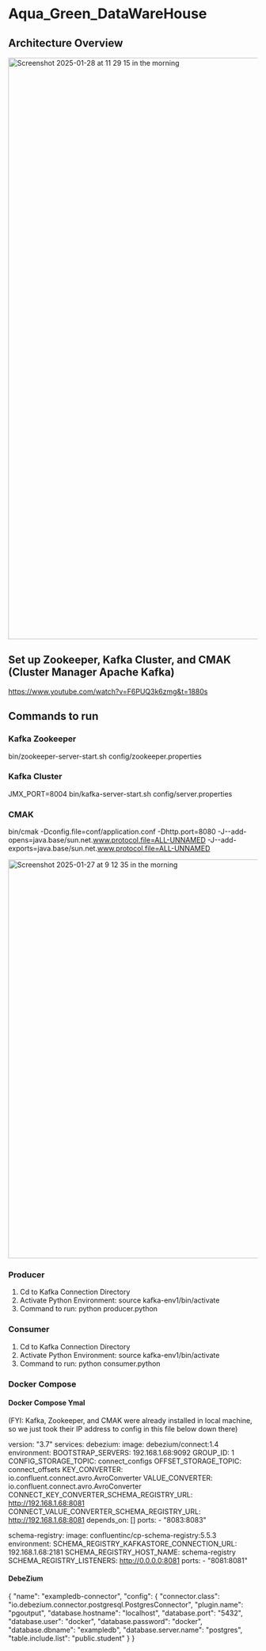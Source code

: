 # Aqua_Green_DataWareHouse

## Architecture Overview
<img width="1175" alt="Screenshot 2025-01-28 at 11 29 15 in the morning" src="https://github.com/user-attachments/assets/8cc7097a-ccf5-4361-82a7-42393b575894" />

## Set up Zookeeper, Kafka Cluster, and CMAK (Cluster Manager Apache Kafka)
https://www.youtube.com/watch?v=F6PUQ3k6zmg&t=1880s

## Commands to run
### Kafka Zookeeper
bin/zookeeper-server-start.sh config/zookeeper.properties

### Kafka Cluster
JMX_PORT=8004 bin/kafka-server-start.sh config/server.properties

### CMAK
bin/cmak -Dconfig.file=conf/application.conf -Dhttp.port=8080 -J--add-opens=java.base/sun.net.www.protocol.file=ALL-UNNAMED -J--add-exports=java.base/sun.net.www.protocol.file=ALL-UNNAMED

<img width="806" alt="Screenshot 2025-01-27 at 9 12 35 in the morning" src="https://github.com/user-attachments/assets/b0aef37b-261c-46a3-bf15-8cf57b7f5470" />

### Producer 
1. Cd to Kafka Connection Directory
2. Activate Python Environment: source kafka-env1/bin/activate
3. Command to run: python producer.python

### Consumer
1. Cd to Kafka Connection Directory
2. Activate Python Environment: source kafka-env1/bin/activate
3. Command to run: python consumer.python   

### Docker Compose
#### Docker Compose Ymal 
(FYI: Kafka, Zookeeper, and CMAK were already installed in local machine, so we just took their IP address to config in this file below down there)

version: "3.7"
services:
  debezium:
    image: debezium/connect:1.4
    environment:
      BOOTSTRAP_SERVERS: 192.168.1.68:9092
      GROUP_ID: 1
      CONFIG_STORAGE_TOPIC: connect_configs
      OFFSET_STORAGE_TOPIC: connect_offsets
      KEY_CONVERTER: io.confluent.connect.avro.AvroConverter
      VALUE_CONVERTER: io.confluent.connect.avro.AvroConverter
      CONNECT_KEY_CONVERTER_SCHEMA_REGISTRY_URL: http://192.168.1.68:8081
      CONNECT_VALUE_CONVERTER_SCHEMA_REGISTRY_URL: http://192.168.1.68:8081
    depends_on: []
    ports: 
      - "8083:8083"

  schema-registry:
    image: confluentinc/cp-schema-registry:5.5.3
    environment:
      SCHEMA_REGISTRY_KAFKASTORE_CONNECTION_URL: 192.168.1.68:2181
      SCHEMA_REGISTRY_HOST_NAME: schema-registry
      SCHEMA_REGISTRY_LISTENERS: http://0.0.0.0:8081
    ports:
      - "8081:8081"

#### DebeZium
{
  "name": "exampledb-connector",
  "config": {
    "connector.class": "io.debezium.connector.postgresql.PostgresConnector",
    "plugin.name": "pgoutput",
    "database.hostname": "localhost",
    "database.port": "5432",
    "database.user": "docker",
    "database.password": "docker",
    "database.dbname": "exampledb",
    "database.server.name": "postgres",
    "table.include.list": "public.student"
  }
}
